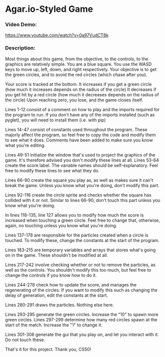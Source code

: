 # Agar.io-Styled Game
### Video Demo:
https://www.youtube.com/watch?v=0a97VudCT8k
### Description:
Most things about this game, from the objective, to the controls, to the graphics are relatively simple.
You are a blue square. You use the WASD keys to move up, left, down, and right respectively.
Your objective is to get the green circles, and to avoid the red circles (which chase after you).

Your score is tracked at the bottom.
It increases if you get a green circle (how much it increases depends on the radius of the circle)
It decreases if you get hit by a red circle (how much it decreases depends on the radius of the circle)
Upon reaching zero, you lose, and the game closes itself.

Lines 1-12 consist of a comment on how to play and the imports required for the program to run.
If you don't have any of the imports installed (such as pyglet), you will need to install them (i.e. with pip)

Lines 14-47 consist of constants used throughout the program.
These majorly affect the program, so feel free to copy the code and modify them to see what it does.
Comments have been added to make sure you know what you're editing.

Lines 49-51 initialize the window that's used to project the graphics of the game.
It's therefore advised you don't modify these lines at all.
Lines 53-64 create the score label. The variable names should be self-explanatory.
Feel free to modify these lines to see what they do.

Lines 66-90 create the square you play as, as well as makes sure it can't break the game.
Unless you know what you're doing, don't modify this part.

Lines 92-116 create the circle sprite and checks whether the square has collided with it or not.
Similar to lines 66-90, don't touch this part unless you know what you're doing.

In lines 118-135, line 127 allows you to modify how much the score is increased when touching a green circle.
Feel free to change that, otherwise, again, no touching unless you know what you're doing.

Lines 137-178 are responsible for the particles created when a circle is touched.
To modify these, change the constants at the start of the program.

Lines 183-215 are temporary variables and arrays that stores what's going on in the game.
These shouldn't be modified at all.

Lines 217-242 involve checking whether or not to remove the particles, as well as the controls.
You shouldn't modify this too much, but feel free to change the controls if you know how to do it.

Lines 244-278 check how to update the score, and manages the regenerating of the circles.
If you want to modify this such as changing the delay of generation, edit the constants at the start.

Lines 280-291 draws the particles. Nothing else here.

Lines 293-295 generate the green circles. Increase the "10" to spawn more green circles.
Lines 297-299 determine how many red circles spawn at the start of the match. Increase the "1" to change it.

Lines 301-308 generate the gui that you play on, and let you interact with it. Do not touch these.

That's it for this project.
Thank you, CS50!
